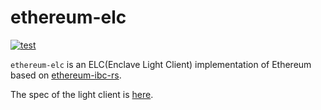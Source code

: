 # ethereum-elc

[![test](https://github.com/datachainlab/ethereum-elc/actions/workflows/test.yml/badge.svg)](https://github.com/datachainlab/ethereum-elc/actions/workflows/test.yml)

`ethereum-elc` is an ELC(Enclave Light Client) implementation of Ethereum based on [ethereum-ibc-rs](https://github.com/datachainlab/ethereum-ibc-rs).

The spec of the light client is [here](https://github.com/datachainlab/ethereum-ibc-rs/blob/main/README.md).
